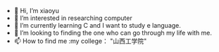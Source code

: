 - 👋 Hi, I’m xiaoyu
- 👀 I’m interested in researching computer
- 🌱 I’m currently learning C and I want to study e language.
- 💞️ I’m looking to   finding the one who can go through my life with me.
- 📫 How to find me :my college： "山西工学院"

<!---
xiaoyu171222853/xiaoyu171222853 is a ✨ special ✨ repository because its `README.md` (this file) appears on your GitHub profile.
You can click the Preview link to take a look at your changes.
--->
